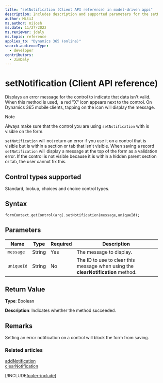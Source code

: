 ```yaml
---
title: "setNotification (Client API reference) in model-driven apps"
description: Includes description and supported parameters for the setNotification method.
author: MitiJ
ms.author: mijosh
ms.date: 11/27/2022
ms.reviewer: jdaly
ms.topic: reference
applies_to: "Dynamics 365 (online)"
search.audienceType: 
  - developer
contributors:
  - JimDaly
---
```

# setNotification (Client API reference)

Displays an error message for the control to indicate that data isn't valid. When this method is used,  a red "X" icon appears next to the control. On Dynamics 365 mobile clients, tapping on the icon will display the message.

> [!NOTE]
> Always make sure that the control you are using `setNotification` with is visible on the form.
>
>`setNotification` will not return an error if you use it on a control that is visible but is within a section or tab that isn't visible. When saving a record `setNotification` will display a message at the top of the form as a validation error. If the control is not visible because it is within a hidden parent section or tab, the user cannot fix this.

## Control types supported

Standard, lookup, choices and choice control types.

## Syntax

`formContext.getControl(arg).setNotification(message,uniqueId);`

## Parameters

|Name | Type | Required | Description|
|----|----|----|----|
|`message` |String |Yes|The message to display.|
|`uniqueId` |String |No|The ID to use to clear this message when using the **clearNotification** method.

## Return Value

**Type**: Boolean

**Description**: Indicates whether the method succeeded.

## Remarks

Setting an error notification on a control will block the form from saving.

### Related articles

[addNotification](addNotification.md)   
[clearNotification](clearNotification.md)

[!INCLUDE[footer-include](../../../../../includes/footer-banner.md)]
